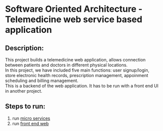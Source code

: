 # Software Oriented Architecture - Telemedicine web service based application
## Description: <br>
This project builds a telemedicine web application, allows connection between patients and doctors in different physical locations. <br>
In this project, we have included five main functions: user signup/login, store electronic health records, prescription management, appoinment scheduling and billing management. <br>
This is a backend of the web application. It has to be run with a front end UI in another project. <br>
## Steps to run: <br>
1. run [micro services](https://github.com/AmySTR/Telemedicine/tree/main/Telemedicine-web-service-based-application-dev)
2. run [front end web](https://github.com/AmySTR/Telemedicine_React)
